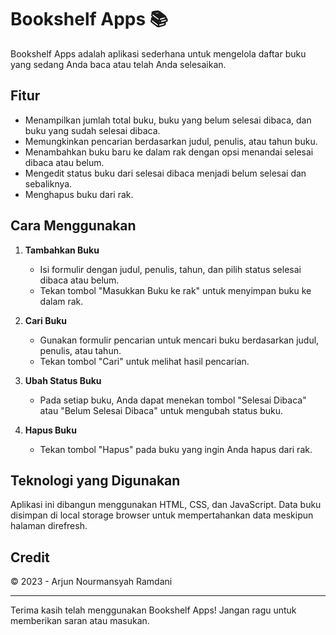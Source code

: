 # Bookshelf Apps 📚

Bookshelf Apps adalah aplikasi sederhana untuk mengelola daftar buku yang sedang Anda baca atau telah Anda selesaikan.

## Fitur

- Menampilkan jumlah total buku, buku yang belum selesai dibaca, dan buku yang sudah selesai dibaca.
- Memungkinkan pencarian berdasarkan judul, penulis, atau tahun buku.
- Menambahkan buku baru ke dalam rak dengan opsi menandai selesai dibaca atau belum.
- Mengedit status buku dari selesai dibaca menjadi belum selesai dan sebaliknya.
- Menghapus buku dari rak.

## Cara Menggunakan

1. **Tambahkan Buku**
   - Isi formulir dengan judul, penulis, tahun, dan pilih status selesai dibaca atau belum.
   - Tekan tombol "Masukkan Buku ke rak" untuk menyimpan buku ke dalam rak.

2. **Cari Buku**
   - Gunakan formulir pencarian untuk mencari buku berdasarkan judul, penulis, atau tahun.
   - Tekan tombol "Cari" untuk melihat hasil pencarian.

3. **Ubah Status Buku**
   - Pada setiap buku, Anda dapat menekan tombol "Selesai Dibaca" atau "Belum Selesai Dibaca" untuk mengubah status buku.

4. **Hapus Buku**
   - Tekan tombol "Hapus" pada buku yang ingin Anda hapus dari rak.

## Teknologi yang Digunakan

Aplikasi ini dibangun menggunakan HTML, CSS, dan JavaScript. Data buku disimpan di local storage browser untuk mempertahankan data meskipun halaman direfresh.

## Credit

© 2023 - Arjun Nourmansyah Ramdani

---

Terima kasih telah menggunakan Bookshelf Apps! Jangan ragu untuk memberikan saran atau masukan.
